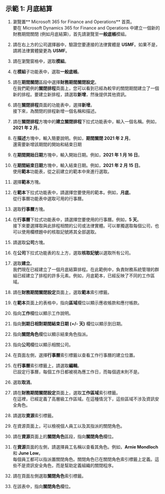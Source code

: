 ﻿---
demo:
    title: '示範 1： 月底結算'
    module: '模組 2： 學習 Microsoft Dynamics 365 Finance 的基礎知識'
---

## 示範 1: 月底結算

1. 瀏覽置** Microsoft 365 for Finance and Operations** 首頁。  
    要在 Microsoft Dynamics 365 for Finance and Operations 中建立一個新的財務期間關閉 (例如月底結算)，首先請瀏覽至**一般底帳**模組。

1. 請在右上方的公司選擇器中，驗證您要連接的法律實體是 **USMF**。如果不是，請將法律實體變更為 **USMF**。

1. 請在瀏覽窗格中，選取**模組**。

1. 在**模組**子功能表中，選取**一般底帳**。

1. 請在**期間關閉**區段中選擇**財務期間關閉設定**。  
    在我們範例的**關閉排程**頁面上，您可以看到已經為較早的關閉期間建立了一個新的排程。要建立新排程，請選取**新增**，然後提供其他資訊。

1. 請在**關閉排程**頁面的功能表中，選擇**新增**。  
    接下來，為關閉的排程新增一個名稱和描述。

1. 請在**關閉排程**方塊中的**建立關閉排程**下拉式功能表中，輸入一個名稱。例如，**2021 年 2 月**。

1. 在**描述**方塊中，輸入簡要說明。例如，**期間關閉 2021 年 2 月**。  
    還需要新增該期間的開始和結束日期

1. 在**期間開始日期**方塊中，輸入開始日期。例如，**2021 年 1 月 16 日**。

1. 在**期間結束日期**方塊中，輸入結束日期。例如，**2021 年 2 月 15 日**。  
    使用**範本**功能表，從之前建立的範本中來進行選取。

1. 選擇**範本**方塊。

1. 在**範本**下拉式功能表中，請選擇您要使用的範本。例如，**月底**。  
    從行事曆功能表中選取可用的行事曆。

1. 選取**行事曆**方塊。

1. 在**行事曆**下拉式功能表中，請選擇您要使用的行事曆。例如，**5 天**。  
接下來要選擇取與此排程相關的公司或法律實體。可以單獨選取每個公司，也可以使用欄標題中的核取記號將其全部選取。

1. 請選取**公司**方塊。

1. 在**公司**下拉式功能表的左上方，選取**核取記號**以選取所有公司。

1. 選取**建立**。  
    我們現在已經建立了一個月底結算排程。在此範例中，負責財務系統管理的群組已經建立了排程的許多元素。例如，月底範本，已經反映了不同的工作區域。

1. 請在**財務期間關閉設定**頁面上，選取**範本**索引標籤。

1. 在**範本**頁面上的表格中，指向**區域**欄位以顯示應收帳款和應付帳款。

1. 指向**工作**欄位以顯示工作說明。

1. 指向**到期日相對期間結束日期 (+/- 天)** 欄位以顯示到日期。

1. 指向**關閉角色**欄位以顯示結束角色指派。

1. 指向**公司**欄位以顯示相關公司。

1. 在頁面左側，選擇**行事曆**索引標籤以查看工作行事曆的建立位置。

1. 在**行事曆**索引標籤上，請選取**編輯**。  
    已設定行事曆，每個工作日都被視為應工作日，而每個週末則不是。

1. 選取**取消**。

1. 請在**財務期間關閉設定**頁面上，選取**工作區域**索引標籤。  
    在這裡，已經定義了高層級工作區域。在這種情況下，這些區域不涉及資訊安全角色。

1. 請選取**資源**索引標籤。

1. 在資源頁面上，可以檢視個人員工以及其指派的關閉角色。

1. 請在**資源**頁面上的**關閉角色**區段，指向**關閉角色**欄位。

1. 在**資源**頁面的左側，請選擇員工名稱以查看其角色。例如，**Arnie Mondloch** 和 **June Low**。  
    每個員工都可以指派置關閉角色。關閉角色已在關閉角色索引標籤上定義。這些不是資訊安全角色，而是幫助定義組織的關閉程序。

1. 請在頁面左側選取**關閉角色**索引標籤。

1. 在該表中，指向**關閉角色**欄位。
